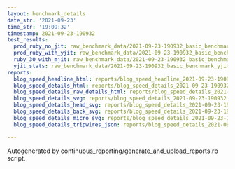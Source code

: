 ```yaml
---
layout: benchmark_details
date_str: '2021-09-23'
time_str: '19:09:32'
timestamp: 2021-09-23-190932
test_results:
  prod_ruby_no_jit: raw_benchmark_data/2021-09-23-190932_basic_benchmark_prod_ruby_no_jit.json
  prod_ruby_with_yjit: raw_benchmark_data/2021-09-23-190932_basic_benchmark_prod_ruby_with_yjit.json
  ruby_30_with_mjit: raw_benchmark_data/2021-09-23-190932_basic_benchmark_ruby_30_with_mjit.json
  yjit_stats: raw_benchmark_data/2021-09-23-190932_basic_benchmark_yjit_stats.json
reports:
  blog_speed_headline_html: reports/blog_speed_headline_2021-09-23-190932.html
  blog_speed_details_html: reports/blog_speed_details_2021-09-23-190932.html
  blog_speed_details_raw_details_html: reports/blog_speed_details_2021-09-23-190932.raw_details.html
  blog_speed_details_svg: reports/blog_speed_details_2021-09-23-190932.svg
  blog_speed_details_head_svg: reports/blog_speed_details_2021-09-23-190932.head.svg
  blog_speed_details_back_svg: reports/blog_speed_details_2021-09-23-190932.back.svg
  blog_speed_details_micro_svg: reports/blog_speed_details_2021-09-23-190932.micro.svg
  blog_speed_details_tripwires_json: reports/blog_speed_details_2021-09-23-190932.tripwires.json

---
```

Autogenerated by continuous_reporting/generate_and_upload_reports.rb script.

